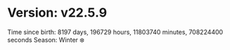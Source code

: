 # Version: v22.5.9
Time since birth: 8197 days, 196729 hours, 11803740 minutes, 708224400 seconds
Season: Winter ❄️
